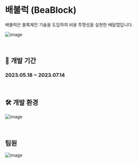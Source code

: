 # 배불럭 (BeaBlock)

 배불럭은 블록체인 기술을 도입하여 비용 투명성을 실현한 배달앱입니다.

 ![image](https://github.com/BCSGenesis/BaeBlock/assets/53553469/7fe31c18-fcd0-46e8-a218-8d6f6b1bea83)

<br>

## 📆 개발 기간

### 2023.05.18 ~ 2023.07.14

<br>

## 🛠 개발 환경
![image](https://github.com/BCSGenesis/BaeBlock/assets/53553469/dfc9ff2e-b1a6-43fa-b28b-95f99355d311)

<br>

## 팀원

![image](https://github.com/BCSGenesis/BaeBlock/assets/53553469/3a5a07c3-1f51-41a6-94cf-82c73caf82e4)
